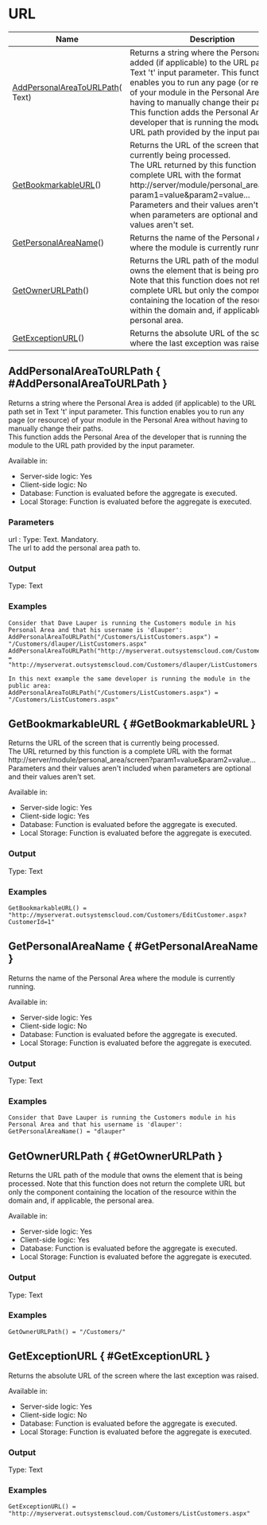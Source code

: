 # URL


<table markdown="1">
<thead>
<tr>
<th>Name</th>
<th>Description</th>
</tr>
</thead>
<tbody>
<tr>
<td><a href="#AddPersonalAreaToURLPath">AddPersonalAreaToURLPath</a>(&#8203;Text)</td>
<td>Returns a string where the Personal Area is added (if applicable) to the URL path set in Text 't' input parameter. This function enables you to run any page (or resource) of your module in the Personal Area without having to manually change their paths.<br/>This function adds the Personal Area of the developer that is running the module to the URL path provided by the input parameter.</td>
</tr>
<tr>
<td><a href="#GetBookmarkableURL">GetBookmarkableURL</a>()</td>
<td>Returns the URL of the screen that is currently being processed.<br/>The URL returned by this function is a complete URL with the format http://server/module/personal_area/screen?param1=value&amp;param2=value... <br/>Parameters and their values aren't included when parameters are optional and their values aren't set.</td>
</tr>
<tr>
<td><a href="#GetPersonalAreaName">GetPersonalAreaName</a>()</td>
<td>Returns the name of the Personal Area where the module is currently running.</td>
</tr>
<tr>
<td><a href="#GetOwnerURLPath">GetOwnerURLPath</a>()</td>
<td>Returns the URL path of the module that owns the element that is being processed. Note that this function does not return the complete URL but only the component containing the location of the resource within the domain and, if applicable, the personal area.</td>
</tr>
<tr>
<td><a href="#GetExceptionURL">GetExceptionURL</a>()</td>
<td>Returns the absolute URL of the screen where the last exception was raised.</td>
</tr>
</tbody>
</table>

## AddPersonalAreaToURLPath { #AddPersonalAreaToURLPath }

Returns a string where the Personal Area is added (if applicable) to the URL path set in Text 't' input parameter. This function enables you to run any page (or resource) of your module in the Personal Area without having to manually change their paths.  
This function adds the Personal Area of the developer that is running the module to the URL path provided by the input parameter.  

Available in:  

  * Server-side logic: Yes
  * Client-side logic: No
  * Database: Function is evaluated before the aggregate is executed.
  * Local Storage: Function is evaluated before the aggregate is executed.

### Parameters

url
:    Type: Text. Mandatory.  
The url to add the personal area path to.

### Output

Type: Text  

### Examples

```
Consider that Dave Lauper is running the Customers module in his Personal Area and that his username is 'dlauper':
AddPersonalAreaToURLPath("/Customers/ListCustomers.aspx") = "/Customers/dlauper/ListCustomers.aspx"
AddPersonalAreaToURLPath("http://myserverat.outsystemscloud.com/Customers/ListCustomers.aspx") = "http://myserverat.outsystemscloud.com/Customers/dlauper/ListCustomers.aspx"

In this next example the same developer is running the module in the public area:
AddPersonalAreaToURLPath("/Customers/ListCustomers.aspx") = "/Customers/ListCustomers.aspx"
```

## GetBookmarkableURL { #GetBookmarkableURL }

Returns the URL of the screen that is currently being processed.  
The URL returned by this function is a complete URL with the format http://server/module/personal_area/screen?param1=value&amp;param2=value...   
Parameters and their values aren't included when parameters are optional and their values aren't set.  

Available in:  

  * Server-side logic: Yes
  * Client-side logic: Yes
  * Database: Function is evaluated before the aggregate is executed.
  * Local Storage: Function is evaluated before the aggregate is executed.

### Output

Type: Text  

### Examples

```
GetBookmarkableURL() = "http://myserverat.outsystemscloud.com/Customers/EditCustomer.aspx?CustomerId=1"
```

## GetPersonalAreaName { #GetPersonalAreaName }

Returns the name of the Personal Area where the module is currently running.  

Available in:  

  * Server-side logic: Yes
  * Client-side logic: No
  * Database: Function is evaluated before the aggregate is executed.
  * Local Storage: Function is evaluated before the aggregate is executed.

### Output

Type: Text  

### Examples

```
Consider that Dave Lauper is running the Customers module in his Personal Area and that his username is 'dlauper':
GetPersonalAreaName() = "dlauper"
```

## GetOwnerURLPath { #GetOwnerURLPath }

Returns the URL path of the module that owns the element that is being processed. Note that this function does not return the complete URL but only the component containing the location of the resource within the domain and, if applicable, the personal area.  

Available in:  

  * Server-side logic: Yes
  * Client-side logic: Yes
  * Database: Function is evaluated before the aggregate is executed.
  * Local Storage: Function is evaluated before the aggregate is executed.

### Output

Type: Text  

### Examples

```
GetOwnerURLPath() = "/Customers/"
```

## GetExceptionURL { #GetExceptionURL }

Returns the absolute URL of the screen where the last exception was raised.  

Available in:  

  * Server-side logic: Yes
  * Client-side logic: No
  * Database: Function is evaluated before the aggregate is executed.
  * Local Storage: Function is evaluated before the aggregate is executed.

### Output

Type: Text  

### Examples

```
GetExceptionURL() = "http://myserverat.outsystemscloud.com/Customers/ListCustomers.aspx"
```

